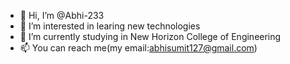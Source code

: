 - 👋 Hi, I’m @Abhi-233
- 👀 I’m interested in learing new technologies
- 🌱 I’m currently studying in New Horizon College of Engineering
- 📫 You can reach me(my email:abhisumit127@gmail.com)

<!---
Abhi-233/Abhi-233 is a ✨ special ✨ repository because its `README.md` (this file) appears on your GitHub profile.
You can click the Preview link to take a look at your changes.
--->
